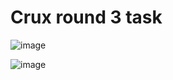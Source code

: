 # Crux round 3 task
![image](https://github.com/user-attachments/assets/24cbee0a-3f8b-4197-91e9-7c7b2b64b0da)

![image](https://github.com/user-attachments/assets/b8751338-0deb-47a9-befd-de02543d36e8)
